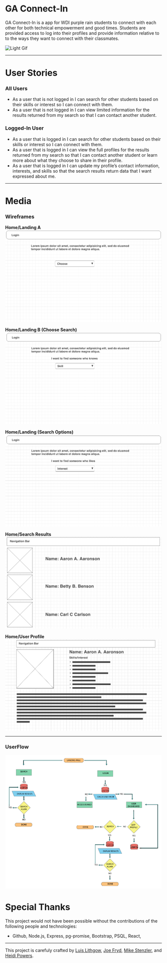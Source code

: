 # GA Connect-In
GA Connect-In is a app for WDI purple rain students to connect with each other for both technical empowerment and good times. Students are provided access to log into their profiles and provide information relative to to the ways they want to connect with their classmates.

![Light Gif](http://31.media.tumblr.com/0cf58cbdcbe452534432e32bcd34f879/tumblr_mj1ai1KipH1s2rqu6o1_500.gif)

---

# User Stories

### All Users
* As a user that is not logged in I can search for other students based on their skills or interest so I can connect with them.
* As a user that is not logged in I can view limited information for the results returned from my search so that I can contact another student.


### Logged-In User

* As a user that is logged in I can search for other students based on their skills or interest so I can connect with them.
* As a user that is logged in I can view the full profiles for the results returned from my search so that I can contact another student or learn more about what they choose to share in their profile.
* As a user that is logged in I can update my profile’s contact information, interests, and skills so that the search results return data that I want expressed about me.

---

# Media

### Wireframes

**Home/Landing A**
![Wire Frame A](/media/visuals/gaconnectin-home_a.png)


**Home/Landing B (Choose Search)**
![Wire Frame B](/media/visuals/gaconnectin-home_b.png)


**Home/Landing (Search Options)**
![Wire Frame C](/media/visuals/gaconnectin-home_c.png)


**Home/Search Results**
![Wire Frame E](/media/visuals/gaconnectin-search_results.png)


**Home/User Profile**
![Wire Frame D](/media/visuals/gaconnectin-profile.png)

---

### UserFlow
![User Flow](/media/visuals/flowchart_p3.jpg)


# Special Thanks
This project would not have been possible without the contributions of the following people and technologies:
* Github, Node.js, Express, pg-promise, Bootstrap, PSQL, React, 

---

This project is carefuly crafted by [Luis Lithgow](https://github.com/LuisLithgow), [Joe Fryd](https://github.com/joescf), [Mike Stenzler](https://github.com/mstenzler), and [Heidi Powers](https://github.com/monsterpony).


